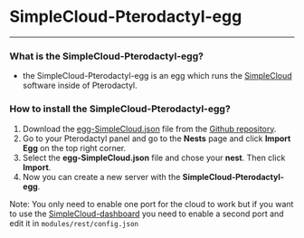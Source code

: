 # SimpleCloud-Pterodactyl-egg

---

### What is the SimpleCloud-Pterodactyl-egg?

- the SimpleCloud-Pterodactyl-egg is an egg which runs the [SimpleCloud](https://thesimplecloud.eu/) software inside of Pterodactyl.


### How to install the SimpleCloud-Pterodactyl-egg?

1. Download the [egg-SimpleCloud.json](https://raw.githubusercontent.com/NeverStopGaming/SimpleCloud-Pterodactyl-egg/main/egg-SimpleCloud.json) file from the [Github repository](https://github.com/NeverStopGaming/SimpleCloud-Pterodactyl-egg/blob/main/egg-SimpleCloud.json).
2. Go to your Pterodactyl panel and go to the **Nests** page and click **Import Egg** on the top right corner.
3. Select the **egg-SimpleCloud.json** file and chose your **nest**. Then click **Import**.
4. Now you can create a new server with the **SimpleCloud-Pterodactyl-egg**.

Note: You only need to enable one port for the cloud to work but if you want to use the [SimpleCloud-dashboard](http://dashboard-nossl.thesimplecloud.eu/) you need to enable a second port and edit it in `modules/rest/config.json`
